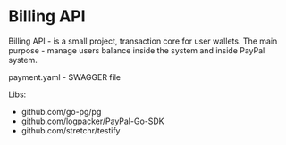 # Billing API 


Billing API - is a small project, transaction core for user wallets. 
The main purpose - manage users balance inside the system and inside PayPal system.

payment.yaml - SWAGGER file

Libs:

- github.com/go-pg/pg
- github.com/logpacker/PayPal-Go-SDK
- github.com/stretchr/testify





